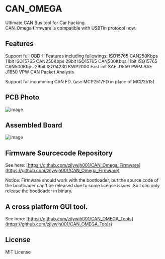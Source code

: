 # CAN_OMEGA  
Ultimate CAN Bus tool for Car hacking.  
CAN_Omega firmware is compatible with USBTin protocol now.

## Features
Support full OBD-II Features including followings: 
ISO15765 CAN250Kbps 11bit
ISO15765 CAN250Kbps 29bit
ISO15765 CAN500Kbps 11bit
ISO15765 CAN500Kbps 29bit
ISO14230 KWP2000 Fast init
SAE J1850 PWM
SAE J1850 VPW
CAN Packet Analysis

Support for incomming CAN FD. (use MCP2517FD in place of MCP2515)  

## PCB Photo
![image](https://github.com/zjlywjh001/CAN_OMEGA/raw/master/hardware/photos/pcb_photo.png)

## Assembled Board
![image](https://github.com/zjlywjh001/CAN_OMEGA/blob/master/hardware/photos/assembled_board.png)

## Firmware Sourcecode Repository
See here: [https://github.com/zjlywjh001/CAN_Omega_Firmware](https://github.com/zjlywjh001/CAN_Omega_Firmware)

Notice: 
Firmware should work with the bootloader, but the source code of the bootloader can't be released due to some license issues.
So I can only release the bootloader in binary.

## A cross platform GUI tool.
See here: [https://github.com/zjlywjh001/CAN_OMEGA_Tools](https://github.com/zjlywjh001/CAN_OMEGA_Tools)


## License  
MIT License  